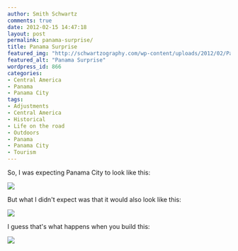 ```yaml
---
author: Smith Schwartz
comments: true
date: 2012-02-15 14:47:18
layout: post
permalink: panama-surprise/
title: Panama Surprise
featured_img: "http://schwartzography.com/wp-content/uploads/2012/02/PanamaCity.jpg"
featured_alt: "Panama Surprise"
wordpress_id: 866
categories:
- Central America
- Panama
- Panama City
tags:
- Adjustments
- Central America
- Historical
- Life on the road
- Outdoors
- Panama
- Panama City
- Tourism
---
```


So, I was expecting Panama City to look like this:

![](http://schwartzography.com/wp-content/uploads/2012/02/Panama150212_01.jpg)

But what I didn't expect was that it would also look like this:

![](http://schwartzography.com/wp-content/uploads/2012/02/Panama150212_02.jpg)


  

I guess that's what happens when you build this:

![](http://schwartzography.com/wp-content/uploads/2012/02/Panama150212_03.jpg)
